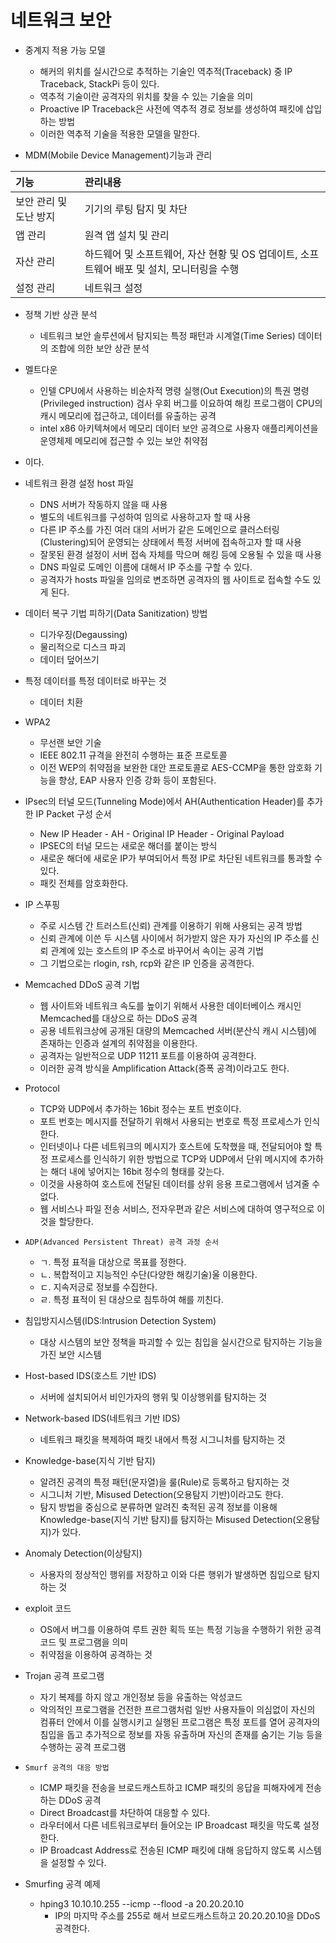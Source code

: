 # 네트워크 보안
- 중계지 적용 가능 모델
  - 해커의 위치를 실시간으로 추적하는 기술인 역추적(Traceback) 중 IP Traceback, StackPi 등이 있다.
  - 역추적 기술이란 공격자의 위치를 찾을 수 있는 기술을 의미
  - Proactive IP Traceback은 사전에 역추적 경로 정보를 생성하여 패킷에 삽입하는 방법
  - 이러한 역추적 기술을 적용한 모델을 말한다.

- MDM(Mobile Device Management)기능과 관리

|기능|관리내용|
|:---|:---|
|보안 관리 및 도난 방지|기기의 루팅 탐지 및 차단|
|앱 관리|원격 앱 설치 및 관리|
|자산 관리|하드웨어 및 소프트웨어, 자산 현황 및 OS 업데이트, 소프트웨어 배포 및 설치, 모니터링을 수행|
|설정 관리|네트워크 설정|

- 정책 기반 상관 분석
  - 네트워크 보안 솔루션에서 탐지되는 특정 패턴과 시계열(Time Series) 데이터의 조합에 의한 보안 상관 분석

- 멜트다운
  - 인텔 CPU에서 사용하는 비순차적 명령 실행(Out Execution)의 특권 명령(Privileged instruction) 검사 우회 버그를 이요하여 해킹 프로그램이 CPU의 캐시 메모리에 접근하고, 데이터를 유출하는 공격
  - intel x86 아키텍쳐에서 메모리 데이터 보안 공격으로 사용자 애플리케이션을 운영체제 메모리에 접근할 수 있는 보안 취약점
- 이다.

- 네트워크 환경 설정 host 파일
  - DNS 서버가 작동하지 않을 때 사용
  - 별도의 네트워크를 구성하여 임의로 사용하고자 할 때 사용
  - 다른 IP 주소를 가진 여러 대의 서버가 같은 도메인으로 클러스터링(Clustering)되어 운영되는 상태에서 특정 서버에 접속하고자 할 때 사용
  - 잘못된 환경 설정이 서버 접속 자체를 막으며 해킹 등에 오용될 수 있을 때 사용
  - DNS 파일로 도메인 이름에 대해서 IP 주소를 구할 수 있다.
  - 공격자가 hosts 파일을 임의로 변조하면 공격자의 웹 사이트로 접속할 수도 있게 된다.

- 데이터 복구 기법 피하기(Data Sanitization) 방법
  - 디가우징(Degaussing)
  - 물리적으로 디스크 파괴
  - 데이터 덮어쓰기

- 특정 데이터를 특정 데이터로 바꾸는 것
  - 데이터 치환

- WPA2
  - 무선랜 보안 기술
  - IEEE 802.11 규격을 완전히 수행하는 표준 프로토콜
  - 이전 WEP의 취약점을 보완한 대안 프로토콜로 AES-CCMP을 통한 암호화 기능을 향상, EAP 사용자 인증 강화 등이 포함된다.

- IPsec의 터널 모드(Tunneling Mode)에서 AH(Authentication Header)를 추가한 IP Packet 구성 순서
    - New IP Header - AH - Original IP Header - Original Payload
    - IPSEC의 터널 모드는 새로운 해더를 붙이는 방식
    - 새로운 해더에 새로운 IP가 부여되어서 특정 IP로 차단된 네트워크를 통과할 수 있다.
    - 패킷 전체를 암호화한다.

- IP 스푸핑
  - 주로 시스템 간 트러스트(신뢰) 관계를 이용하기 위해 사용되는 공격 방법
  - 신뢰 관계에 이쓴 두 시스템 사이에서 허가받지 않은 자가 자신의 IP 주소를 신뢰 관계에 있는 호스트의 IP 주소로 바꾸어서 속이는 공격 기법
  - 그 기법으로는 rlogin, rsh, rcp와 같은 IP 인증을 공격한다.

- Memcached DDoS 공격 기법
  - 웹 사이트와 네트워크 속도를 높이기 위해서 사용한 데이터베이스 캐시인 Memcached를 대상으로 하는 DDoS 공격
  - 공용 네트워크상에 공개된 대량의 Memcached 서버(분산식 캐시 시스템)에 존재하는 인증과 설계의 취약점을 이용한다.
  - 공격자는 일반적으로 UDP 11211 포트를 이용하여 공격한다.
  - 이러한 공격 방식을 Amplification Attack(증폭 공격)이라고도 한다.

- Protocol
  - TCP와 UDP에서 추가하는 16bit 정수는 포트 번호이다.
  - 포트 번호는 메시지를 전달하기 위해서 사용되는 번호로 특정 프로세스가 인식한다.
  - 인터넷이나 다른 네트워크의 메시지가 호스트에 도착했을 때, 전달되어야 할 특정 프로세스를 인식하기 위한 방법으로 TCP와 UDP에서 단위 메시지에 추가하는 해더 내에 넣어지는 16bit 정수의 형태를 갖는다.
  - 이것을 사용하여 호스트에 전달된 데이터를 상위 응용 프로그램에서 넘겨줄 수 없다.
  - 웹 서비스나 파일 전송 서비스, 전자우편과 같은 서비스에 대하여 영구적으로 이것을 할당한다.

- `ADP(Advanced Persistent Threat) 공격 과정 순서`
  - ㄱ. 특정 표적을 대상으로 목표를 정한다.
  - ㄴ. 복합적이고 지능적인 수단(다양한 해킹기술)울 이용한다.
  - ㄷ. 지속저긍로 정보를 수집한다.
  - ㄹ. 특정 표적이 된 대상으로 침투하여 해를 끼친다.

- 침입방지시스템(IDS:Intrusion Detection System)
  - 대상 시스템의 보안 정책을 파괴할 수 있는 침입을 실시간으로 탐지하는 기능을 가진 보안 시스템

- Host-based IDS(호스트 기반 IDS)
  - 서버에 설치되어서 비인가자의 행위 및 이상행위를 탐지하는 것
  
- Network-based IDS(네트워크 기반 IDS)
  - 네트워크 패킷을 복제하여 패킷 내에서 특정 시그니처를 탐지하는 것

- Knowledge-base(지식 기반 탐지)
  - 알려진 공격의 특정 패턴(문자열)을 룰(Rule)로 등록하고 탐지하는 것
  - 시그니처 기반, Misused Detection(오용탐지 기반)이라고도 한다.
  - 탐지 방법을 중심으로 분류하면 알려진 축적된 공격 정보를 이용해 Knowledge-base(지식 기반 탐지)를 탐지하는 Misused Detection(오용탐지)가 있다.

- Anomaly Detection(이상탐지)
  - 사용자의 정상적인 행위를 저장하고 이와 다른 행위가 발생하면 침입으로 탐지하는 것

- exploit 코드
  - OS에서 버그를 이용하여 루트 권한 획득 또는 특정 기능을 수행하기 위한 공격 코드 및 프로그램을 의미
  - 취약점을 이용하여 공격하는 것

- Trojan 공격 프로그램
  - 자기 복제를 하지 않고 개인정보 등을 유출하는 악성코드
  - 악의적인 프로그램을 건전한 프르그램처럼 일반 사용자들이 의심없이 자신의 컴퓨터 안에서 이를 실행시키고 실행된 프로그램은 특정 포트를 열어 공격자의 침입을 돕고 추가적으로 정보를 자동 유출하며 자신의 존재를 숨기는 기능 등을 수행하는 공격 프로그램

- `Smurf 공격의 대응 방법`
  - ICMP 패킷을 전송을 브로드캐스트하고 ICMP 패킷의 응답을 피해자에게 전송하는 DDoS 공격
  - Direct Broadcast를 차단하여 대응할 수 있다.
  - 라우터에서 다른 네트워크로부터 들어오는 IP Broadcast 패킷을 막도록 설정한다.
  - IP Broadcast Address로 전송된 ICMP 패킷에 대해 응답하지 않도록 시스템을 설정할 수 있다.
  
- Smurfing 공격 예제
  - hping3 10.10.10.255 --icmp --flood -a 20.20.20.10
    - IP의 마지막 주소를 255로 해서 브로드캐스트하고 20.20.20.10을 DDoS 공격한다.
 
